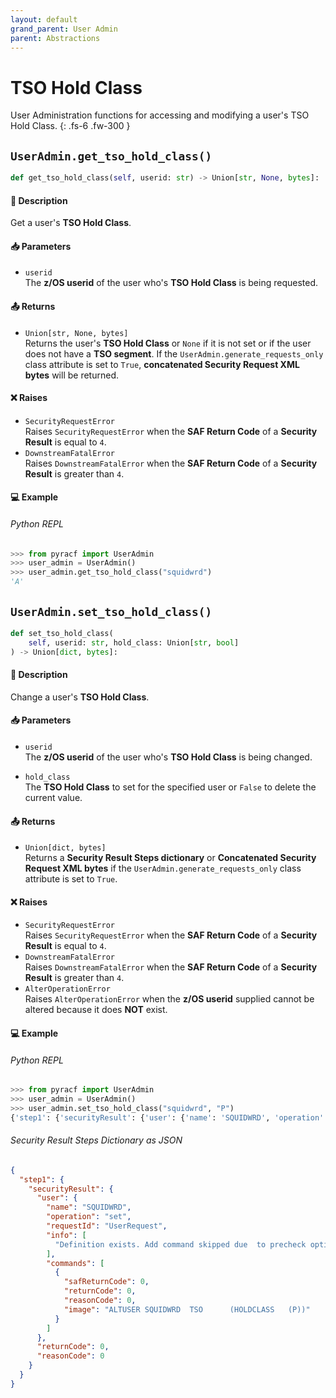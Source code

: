 ```yaml
---
layout: default
grand_parent: User Admin
parent: Abstractions
---
```


# TSO Hold Class

User Administration functions for accessing and modifying a user's TSO Hold Class. 
{: .fs-6 .fw-300 }

## `UserAdmin.get_tso_hold_class()`

```python
def get_tso_hold_class(self, userid: str) -> Union[str, None, bytes]:
```

#### 📄 Description

Get a user's **TSO Hold Class**.

#### 📥 Parameters
* `userid`<br>
  The **z/OS userid** of the user who's **TSO Hold Class** is being requested.

#### 📤 Returns
* `Union[str, None, bytes]`<br>
  Returns the user's **TSO Hold Class** or `None` if it is not set or if the user does not have a **TSO segment**. If the `UserAdmin.generate_requests_only` class attribute is set to `True`, **concatenated Security Request XML bytes** will be returned.

#### ❌ Raises
* `SecurityRequestError`<br>
  Raises `SecurityRequestError` when the **SAF Return Code** of a **Security Result** is equal to `4`.
* `DownstreamFatalError`<br>
  Raises `DownstreamFatalError` when the **SAF Return Code** of a **Security Result** is greater than `4`.

#### 💻 Example

###### Python REPL
```python
>>> from pyracf import UserAdmin
>>> user_admin = UserAdmin()
>>> user_admin.get_tso_hold_class("squidwrd")
'A'
```

## `UserAdmin.set_tso_hold_class()`

```python
def set_tso_hold_class(
    self, userid: str, hold_class: Union[str, bool]
) -> Union[dict, bytes]:
```

#### 📄 Description

Change a user's **TSO Hold Class**.

#### 📥 Parameters
* `userid`<br>
  The **z/OS userid** of the user who's **TSO Hold Class** is being changed.

* `hold_class`<br>
  The **TSO Hold Class** to set for the specified user or `False` to delete the current value.

#### 📤 Returns
* `Union[dict, bytes]`<br>
  Returns a **Security Result Steps dictionary** or **Concatenated Security Request XML bytes** if the `UserAdmin.generate_requests_only` class attribute is set to `True`.

#### ❌ Raises
* `SecurityRequestError`<br>
  Raises `SecurityRequestError` when the **SAF Return Code** of a **Security Result** is equal to `4`.
* `DownstreamFatalError`<br>
  Raises `DownstreamFatalError` when the **SAF Return Code** of a **Security Result** is greater than `4`.
* `AlterOperationError`<br>
  Raises `AlterOperationError` when the **z/OS userid** supplied cannot be altered because it does **NOT** exist.

#### 💻 Example

###### Python REPL
```python
>>> from pyracf import UserAdmin
>>> user_admin = UserAdmin()
>>> user_admin.set_tso_hold_class("squidwrd", "P")
{'step1': {'securityResult': {'user': {'name': 'SQUIDWRD', 'operation': 'set', 'requestId': 'UserRequest', 'info': ['Definition exists. Add command skipped due  to precheck option'], 'commands': [{'safReturnCode': 0, 'returnCode': 0, 'reasonCode': 0, 'image': 'ALTUSER SQUIDWRD  TSO      (HOLDCLASS   (P))'}]}, 'returnCode': 0, 'reasonCode': 0, 'runningUserid': 'testuser'}}}
```

###### Security Result Steps Dictionary as JSON
```json
{
  "step1": {
    "securityResult": {
      "user": {
        "name": "SQUIDWRD",
        "operation": "set",
        "requestId": "UserRequest",
        "info": [
          "Definition exists. Add command skipped due  to precheck option"
        ],
        "commands": [
          {
            "safReturnCode": 0,
            "returnCode": 0,
            "reasonCode": 0,
            "image": "ALTUSER SQUIDWRD  TSO      (HOLDCLASS   (P))"
          }
        ]
      },
      "returnCode": 0,
      "reasonCode": 0
    }
  }
}
```